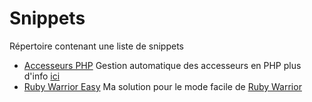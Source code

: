 Snippets
========

Répertoire contenant une liste de snippets 

- [Accesseurs PHP](http://github.com/MaximeRaynal/snippets/blob/master/Accessors.php) Gestion automatique des accesseurs en PHP plus d'info [ici](http://blog.maxproject.fr/index.php?post/2014/03/14/G%C3%A9n%C3%A9ration-/-Gestion-automatique-des-accesseurs-en-PHP)
- [Ruby Warrior Easy](https://github.com/MaximeRaynal/snippets/blob/master/ruby-warrior-easy.rb) Ma solution pour le mode facile de [Ruby Warrior](https://www.bloc.io/ruby-warrior/)
